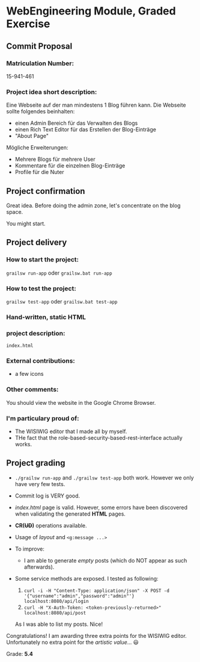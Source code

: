 # WebEngineering Module, Graded Exercise

## Commit Proposal

### Matriculation Number:
15-941-461

### Project idea short description:
Eine Webseite auf der man mindestens 1 Blog führen kann.
Die Webseite sollte folgendes beinhalten:
- einen Admin Bereich für das Verwalten des Blogs
- einen Rich Text Editor für das Erstellen der Blog-Einträge
- "About Page"

Mögliche Erweiterungen:
- Mehrere Blogs für mehrere User
- Kommentare für die einzelnen Blog-Einträge
- Profile für die Nuter


## Project confirmation

Great idea. Before doing the admin zone, let's concentrate on the blog space.

You might start.

## Project delivery <to be filled by student>

### How to start the project:
`grailsw run-app` oder `grailsw.bat run-app`

### How to test the project: 
`grailsw test-app` oder `grailsw.bat test-app`

### Hand-written\, static HTML 
### project description:
`index.html`

### External contributions:
- a few icons

### Other comments: 
You should view the website in the Google Chrome Browser.

### I'm particulary proud of:
- The WISIWIG editor that I made all by myself.
- THe fact that the role-based-security-based-rest-interface actually works.

## Project grading

* `./grailsw run-app` and `./grailsw test-app` both work. However we only have very few tests.
* Commit log is VERY good.
* _index.html_ page is valid. However, some errors have been discovered when validating the generated **HTML** pages.
* **CR(~~UD~~)** operations available.
* Usage of _layout_ and `<g:message ...>`
* To improve:
  - I am able to generate _empty_ posts (which do NOT appear as such afterwards).
* Some service methods are exposed. I tested as following:
  1. `curl -i -H "Content-Type: application/json" -X POST -d '{"username":"admin","password":"admin"'} localhost:8080/api/login`
  1. `curl -H "X-Auth-Token: <token-previously-returned>" localhost:8080/api/post`
  
  As I was able to list my posts. Nice!
  
Congratulations! I am awarding three extra points for the WISIWIG editor. Unfortunately no extra point for the _artistic value_... :smiley:
  
Grade: **5.4**